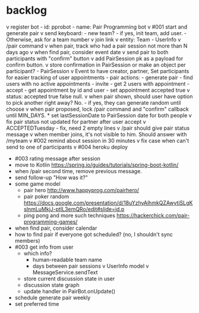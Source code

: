# backlog
v register bot
    - id: pprobot
    - name: Pair Programming bot
v #001 start and generate pair
    v send keyboard:
        - new team?
            - if yes, init team, add user.
            - Otherwise, ask for a team number
    v join link
    v entity: Team *-* UserInfo
    v /pair command
    v when pair, track who had a pair session not more than N days ago
    v when find pair, consider event date
    v send pair to both participants with "confirm" button
        v add PairSession pk as a payload for confirm button.
        v store confirmation in PairSession or make an object per participant? - PairSession
    v Event to have creator, partner, Set<Participant> participants for easier tracking of user appointments
    - pair actions:
        - generate pair
            - find users with no active appointments
        - invite
            - get 2 users with appointment
        - accept
            - get appointment by id and user
            - set appointment accepted true
    v status: accepted true false null.
    v when pair shown, should user have option to pick another right away? No.
        - if yes, they can generate random until choose
    v when pair proposed, lock /pair command and "confirm" callback until MIN_DAYS.
        * set lastSessionDate to PairSession date for both people
    v fix pair status not updated for partner after user accept
    v ACCEPTEDTuesday - fix, need 2 empty lines
    v /pair should give pair status message
    v when member joins, it's not visible to him. Should answer with /myteam
v #002 remind about session in 30 minutes
    v fix case when can't send to one of participants
v #004 heroku deploy
* #003 rating message after session
* move to Kotlin https://spring.io/guides/tutorials/spring-boot-kotlin/
* when /pair second time, remove previous message.
* send follow-up "How was it?"
* some game model
    - pair hero http://www.happyprog.com/pairhero/
    - pair poker random https://docs.google.com/presentation/d/18uYzhyAihmkQZAwytiSLgKslnmLuMkjJ-ptlL3emQRo/edit#slide=id.p
    - ping pong and more such techniques https://hackerchick.com/pair-programming-games/
* when find pair, consider calendar
* how to find pair if everyone got scheduled? (no, I shouldn't sync members)
* #003 get info from user
    * which info?
        * human-readable team name
        * days between pair sessions
    v UserInfo model
    v MessageService.sendText
    * store current discussion state in user
    * discussion state graph
    * update handler in PairBot.onUpdate()
* schedule generate pair weekly
* set preferred time
